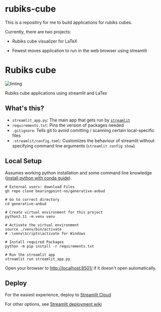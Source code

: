 # rubiks-cube

This is a repositiry for me to build applications for rubiks cubes.

Currently, there are two projects:

* Rubiks cube visualizer for LaTeX

* Fewest moves application to run in the web browser using streamlit

# Rubiks cube
![linting](https://github.com/bearingpoint-no/generative-anbud/actions/workflows/flake8.yml/badge.svg)

Rubiks cube applications using streamlit and LaTex

## What's this?

- `streamlit_app.py`: The main app that gets run by [`streamlit`](https://docs.streamlit.io/)
- `requirements.txt`: Pins the version of packages needed
- `.gitignore`: Tells git to avoid comitting / scanning certain local-specific files
- `.streamlit/config.toml`: Customizes the behaviour of streamlit without specifying command line arguments (`streamlit config show`)

## Local Setup

Assumes working python installation and some command line knowledge ([install python with conda guide](https://tech.gerardbentley.com/python/beginner/2022/01/29/install-python.html)).

```shell
# External users: download Files
gh repo clone bearingpoint-no/generative-anbud

# Go to correct directory
cd generative-anbud

# Create virtual environment for this project
python3.11 -m venv venv

# Activate the virtual environment
source ./venv/bin/activate
# .\venv\Scripts\activate for Windows

# Install required Packages
python -m pip install -r requirements.txt

# Run the streamlit app
streamlit run streamlit_app.py
```

Open your browser to [http://localhost:8501/](http://localhost:8501/) if it doesn't open automatically.
## Deploy

For the easiest experience, deploy to [Streamlit Cloud](https://streamlit.io/cloud)

For other options, see [Streamlit deployment wiki](https://discuss.streamlit.io/t/streamlit-deployment-guide-wiki/5099)
